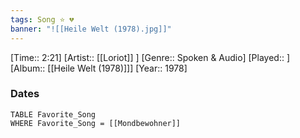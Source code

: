 ```yaml
---
tags: Song ⭐ 💔
banner: "![[Heile Welt (1978).jpg]]"
---
```

[Time:: 2:21]
[Artist:: [[Loriot]] ]
[Genre:: Spoken & Audio]
[Played:: ]
[Album:: [[Heile Welt (1978)]]]
[Year:: 1978]
### Dates
````dataview
TABLE Favorite_Song
WHERE Favorite_Song = [[Mondbewohner]]
````